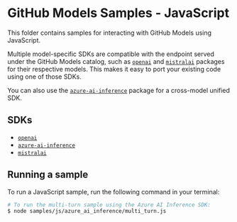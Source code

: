 # GitHub Models Samples - JavaScript

This folder contains samples for interacting with GitHub Models using JavaScript.

Multiple model-specific SDKs are compatible with the endpoint served under the GitHub Models catalog, such as [`openai`](./openai/README.md) and [`mistralai`](./mistralai/README.md) packages for their respective models. This makes it easy to port your existing code using one of those SDKs.

You can also use the [`azure-ai-inference`](./azure_ai_inference/README.md) package for a cross-model unified SDK.

## SDKs
- [`openai`](./openai/README.md)
- [`azure-ai-inference`](./azure_ai_inference/README.md)
- [`mistralai`](./mistralai/README.md)

## Running a sample

To run a JavaScript sample, run the following command in your terminal:

```bash
# To run the multi-turn sample using the Azure AI Inference SDK:
$ node samples/js/azure_ai_inference/multi_turn.js
```
